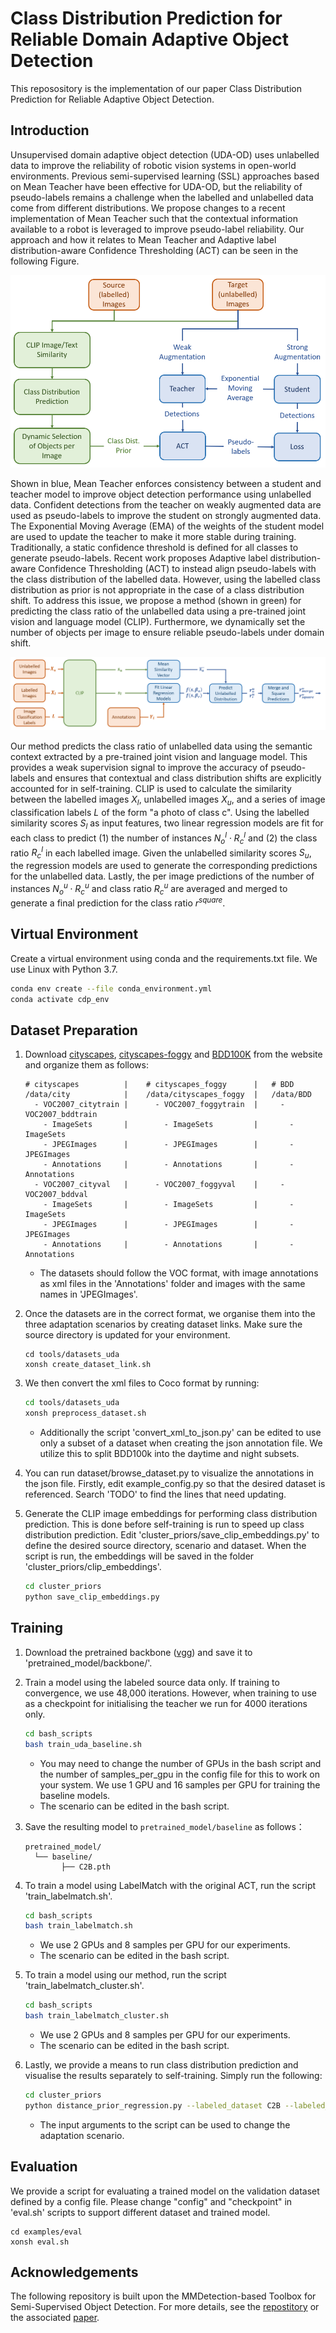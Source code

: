 # Class Distribution Prediction for Reliable Domain Adaptive Object Detection

This reposository is the implementation of our paper Class Distribution Prediction for Reliable Adaptive Object Detection. 

## Introduction

Unsupervised domain adaptive object detection (UDA-OD) uses unlabelled data to improve the reliability of robotic vision systems in open-world environments. Previous semi-supervised learning (SSL) approaches based on Mean Teacher have been effective for UDA-OD, but the reliability of pseudo-labels remains a challenge when the labelled and unlabelled data come from different distributions. We propose changes to a recent implementation of Mean Teacher such that the contextual information available to a robot is leveraged to improve pseudo-label reliability. Our approach and how it relates to Mean Teacher and Adaptive label distribution-aware Confidence Thresholding (ACT) can be seen in the following Figure.

![](hook_figure_1.5.PNG)

Shown in blue, Mean Teacher enforces consistency between a student and teacher model to improve object detection performance using unlabelled data. Confident detections from the teacher on weakly augmented data are used as pseudo-labels to improve the student on strongly augmented data. The Exponential Moving Average (EMA) of the weights of the student model are used to update the teacher to make it more stable during training. Traditionally, a static confidence threshold is defined for all classes to generate pseudo-labels. Recent work proposes Adaptive label distribution-aware Confidence Thresholding (ACT) to instead align pseudo-labels with the class distribution of the labelled data. However, using the labelled class distribution as prior is not appropriate in the case of a class distribution shift. To address this issue, we propose a method (shown in green) for predicting the class ratio of the unlabelled data using a pre-trained joint vision and language model (CLIP). Furthermore, we dynamically set the number of objects per image to ensure reliable pseudo-labels under domain shift.

![](class_ratio_prediction_1.4.PNG)

Our method predicts the class ratio of unlabelled data using the semantic context extracted by a pre-trained joint vision and language model. This provides a weak supervision signal to improve the accuracy of pseudo-labels and ensures that contextual and class distribution shifts are explicitly accounted for in self-training. CLIP is used to calculate the similarity between the labelled images $X_{l}$, unlabelled images $X_{u}$, and a series of image classification labels $L$ of the form "a photo of class c". Using the labelled similarity scores $S_{l}$ as input features, two linear regression models are fit for each class to predict (1) the number of instances $N_{o}^{l} \cdot R_{c}^{l}$ and (2) the class ratio $R_{c}^{l}$ in each labelled image. Given the unlabelled similarity scores $S_{u}$, the regression models are used to generate the corresponding predictions for the unlabelled data. Lastly, the per image predictions of the number of instances $N_{o}^{u} \cdot R_{c}^{u}$ and class ratio $R_{c}^{u}$ are averaged and merged to generate a final prediction for the class ratio $r^{square}$.

## Virtual Environment

Create a virtual environment using conda and the requirements.txt file. We use Linux with Python 3.7.
```bash
conda env create --file conda_environment.yml
conda activate cdp_env
```
## Dataset Preparation

1. Download [cityscapes](https://cityscapes-dataset.com), [cityscapes-foggy](https://cityscapes-dataset.com) and [BDD100K](https://bdd-data.berkeley.edu) from the website and organize them as follows:

   ```shell
   # cityscapes          |    # cityscapes_foggy      |   # BDD
   /data/city            |    /data/cityscapes_foggy  |   /data/BDD
     - VOC2007_citytrain |      - VOC2007_foggytrain  |     - VOC2007_bddtrain
       - ImageSets       |        - ImageSets         |       - ImageSets
       - JPEGImages      |        - JPEGImages        |       - JPEGImages
       - Annotations     |        - Annotations       |       - Annotations 
     - VOC2007_cityval   |      - VOC2007_foggyval    |     - VOC2007_bddval 
       - ImageSets       |        - ImageSets         |       - ImageSets
       - JPEGImages      |        - JPEGImages        |       - JPEGImages
       - Annotations     |        - Annotations       |       - Annotations 
   ```
   - The datasets should follow the VOC format, with image annotations as xml files in the 'Annotations' folder and images with the same names in 'JPEGImages'.

2. Once the datasets are in the correct format, we organise them into the three adaptation scenarios by creating dataset links. Make sure the source directory is updated for your environment. 

   ```shell
   cd tools/datasets_uda
   xonsh create_dataset_link.sh
   ```

3. We then convert the xml files to Coco format by running:

   ```bash
   cd tools/datasets_uda
   xonsh preprocess_dataset.sh
   ```
   - Additionally the script 'convert_xml_to_json.py' can be edited to use only a subset of a dataset when creating the json annotation file. We utilize this to split BDD100k into the daytime and night subsets.
   
4. You can run dataset/browse_dataset.py to visualize the annotations in the json file. Firstly, edit example_config.py so that the desired dataset is referenced. Search 'TODO' to find the lines that need updating.

5. Generate the CLIP image embeddings for performing class distribution prediction. This is done before self-training is run to speed up class distribution prediction. Edit 'cluster_priors/save_clip_embeddings.py' to define the desired source directory, scenario and dataset. When the script is run, the embeddings will be saved in the folder 'cluster_priors/clip_embeddings'.

   ```bash
   cd cluster_priors
   python save_clip_embeddings.py
   ```

## Training

1. Download the pretrained backbone ([vgg](https://www.dropbox.com/s/s3brpk0bdq60nyb/vgg16_caffe.pth?dl=0)) and save it to 'pretrained_model/backbone/'.

2. Train a model using the labeled source data only. If training to convergence, we use 48,000 iterations. However, when training to use as a checkpoint for initialising the teacher we run for 4000 iterations only. 

   ```bash
   cd bash_scripts
   bash train_uda_baseline.sh
   ```

   - You may need to change the number of GPUs in the bash script and the number of samples_per_gpu in the config file for this to work on your system. We use 1 GPU and 16 samples per GPU for training the baseline models.
   - The scenario can be edited in the bash script.

3. Save the resulting model to `pretrained_model/baseline` as follows：

   ```shell
   pretrained_model/
  	 └── baseline/
           ├── C2B.pth
   ```
4. To train a model using LabelMatch with the original ACT, run the script 'train_labelmatch.sh'.
   
   ```bash
   cd bash_scripts
   bash train_labelmatch.sh
   ```
   - We use 2 GPUs and 8 samples per GPU for our experiments.
   - The scenario can be edited in the bash script.

5. To train a model using our method, run the script 'train_labelmatch_cluster.sh'.
   
   ```bash
   cd bash_scripts
   bash train_labelmatch_cluster.sh
   ```
   - We use 2 GPUs and 8 samples per GPU for our experiments.
   - The scenario can be edited in the bash script.

6. Lastly, we provide a means to run class distribution prediction and visualise the results separately to self-training. Simply run the following:

   ```bash
   cd cluster_priors
   python distance_prior_regression.py --labeled_dataset C2B --labeled_data labeled_data  --unlabeled_dataset C2B --unlabeled_data unlabeled_data --dir 'your_directory/class_distribution_prior/'
   ```
   - The input arguments to the script can be used to change the adaptation scenario.

## Evaluation
We provide a script for evaluating a trained model on the validation dataset defined by a config file. Please change "config" and "checkpoint" in 'eval.sh' scripts to support different dataset and trained model.   
   
   ```shell 
   cd examples/eval
   xonsh eval.sh
   ```

## Acknowledgements
The following repository is built upon the MMDetection-based Toolbox for Semi-Supervised Object Detection. For more details, see the [repostitory](https://github.com/hikvision-research/SSOD) or the associated [paper](https://arxiv.org/abs/2206.06608).



